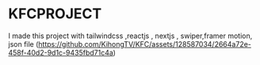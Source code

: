 # KFCPROJECT
 I made this project with tailwindcss ,reactjs , nextjs , swiper,framer motion, json file
(https://github.com/KihongTV/KFC/assets/128587034/2664a72e-458f-40d2-9d1c-9435fbd71c4a)
